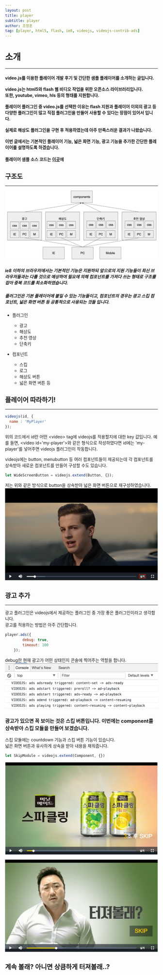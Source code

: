 ```yaml
---
layout: post
title: player
subtitle: player
author: 조정훈
tag: [player, html5, flash, ie8, videojs, videojs-contrib-ads]
---
```


# 소개
****
<h4>
video.js를 이용한 플레이어 개발 후기 및 간단한 샘플 플레이어를 소개하는 글입니다.
<br><br>
video.js는 html5와 flash 웹 비디오 작업을 위한 오픈소스 라이브러리입니다.
<br>
또한, youtube, vimeo, hls 등의 형태를 지원합니다.
<br><br>
플레이어 플러그인 중 video.js를 선택한 이유는 flash 지원과 플레이어 이외의 광고 등 다양한 플러그인이 많고
직접 플러그인을 만들어 사용할 수 있다는 장점이 있어서 입니다.
<br><br>
실제로 해상도 플러그인을 구현 후 적용하였는데 아주 만족스러운 결과가 나왔습니다.
<br><br>
이번 글에서는 기본적인 플레이어 기능, 넓은 화면 기능, 광고 기능을 추가한 간단한 플레이어를 설명하도록 하겠습니다.
</h4>

<h4>플레이어 샘플 소스 코드는 <a href='https://github.com/jeonghoon1107/player' target='_blank'>이곳</a>에</h4>

## 구조도
****
![플레이어 구조도](/images/architecture.png)

<h5>ie8 이하의 브라우저에서는 기본적인 기능은 지원하되 앞으로의 지원 기능들이 최신 브라우저들과는 다를 것으로 예상하여 필요에 의해 컴포넌트를 가져다 쓰는 형태로 구조를 잡아 중복 코드를 최소화하였습니다.</h5>
<h5>플러그인은 기본 플레이어에 붙일 수 있는 기능들이고, 컴포넌트의 경우는 광고 스킵 컴포넌트, 넓은 화면 버튼 등 공통적으로 사용되는 것들 입니다.</h5>

* 플러그인
  - 광고
  - 해상도
  - 추천 영상
  - 단축키

* 컴포넌트
  - 스킵
  - 로그
  - 해상도 버튼
  - 넓은 화면 버튼 등

## 플레이어 따라하기!
****
~~~javascript
videojs(id, {
  name : 'MyPlayer'
});
~~~
위의 코드에서 id란 어떤 &lt;video&gt; tag에 videojs를 적용할지에 대한 key 값입니다. 예를 들면, &lt;video id='my-player'&gt;와 같은 형식으로 작성하였다면 id에는 'my-player'를 넣어주면 videojs 플러그인이 작동합니다.<br>

videojs에는 button, menubutton 등 여러 컴포넌트들이 제공되는데 각 컴포넌트를 상속받아 새로운 컴포넌트를 만들어 구성할 수도 있습니다.

~~~javascript
let WideScreenButton = videojs.extend(Button, {});
~~~
저는 위와 같은 방식으로 button을 상속받아 넓은 화면 버튼으로 재구성하였습니다.
![샘플 플레이어](/images/sample_player.png)

## 광고 추가
****
광고 플러그인은 videojs에서 제공하는 플러그인 중 가장 좋은 플러그인이라고 생각합니다.<br>
광고를 적용하는 방법은 아주 간단합니다.<br>
~~~javascript
player.ads({
        debug: true,
        timeout: 100
    });
~~~
debug란 현재 광고가 어떤 상태인지 콘솔에 찍어주는 역할을 합니다.<br>
![광고 디버그](/images/ad_debug.png)

### 광고가 있으면 꼭 보이는 것은 스킵 버튼입니다. 이번에는 component를 상속받아 스킵 모듈을 만들어 보겠습니다.<br>
스킵 모듈에는 countdown 기능과 스킵 버튼 기능이 있습니다.<br>
넓은 화면 버튼과 유사하게 상속을 받아 내용을 채워줍니다.
~~~javascript
let SkipModule = videojs.extend(Component, {})
~~~
![광고 카운팅](/images/skip_counting.png)

![스킵 버튼](/images/skip_button.png)

## 계속 볼래? 아니면 상큼하게 터져볼래..?
